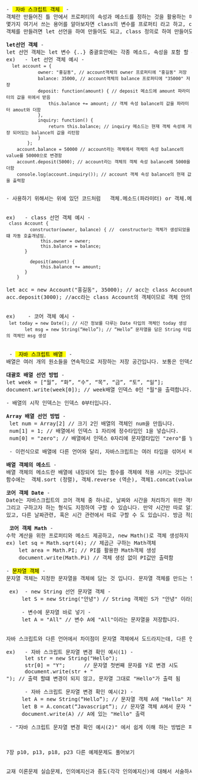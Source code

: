 <pre>- <mark> 자바 스크립트 객체 </mark> -
객체란 만들어진 틀 안에서 프로퍼티의 속성과 메소드를 정하는 것을 활용하는 매체를 말합니다. 사용 할때 마다 틀 안에서 다르게 속성, 메소드를 활용할 수 있는 장점이 있습니다. 
몇가지 여기서 쓰는 용어를 알아보자면 class의 변수를 프로퍼티 라고 하고, class 변수를 다루는 함수를 메소드라고 하고, 객체 생성 연산자를 추가 할떄 new 객체를 사용합니다.
객체를 만들려면 let 선언을 하여 만들어도 되고, class 정의로 하여 만들어도 되고, 또한 이미 구현되어 있는 코어 객체로 사용하여도 됩니다.

<b>let선언 객체</b> -
let 선언 객체는 let 변수 {..} 중괄호안에는 각종 메소드, 속성을 포함 할 수 있습니다.
ex)   - let 선언 객체 예시 -
 <code> let account = {
            owner: "홍길동", // account객체의 owner 프로퍼티에 "홍길동" 저장
            balance: 35000, // account객체의 balance 프로퍼티에 "35000" 저장
            deposit: function(amount) { // deposit 메소드에 amount 파라미터의 값을 위에서 받음
                this.balance += amount; // 객체 속성 balance의 값을 파라미터 amout와 더함
            },
            inquiry: function() {
                return this.balance; // inquiry 메소드는 현재 객체 속성에 저장 되어있는 balance의 값을 리턴함
            }
        };
    account.balance = 50000 // account라는 객체에서 객체의 속성 balance의 value를 50000으로 변경함
    account.deposit(5000); // account라는 객체의 객체 속성 balance에 5000을 더함
    console.log(account.inquiry()); // account 객체 속성 balance의 현재 값을 출력함
 </code>

- 사용하기 위해서는 위에 있던 코드처럼   객체.메소드(파라미터) or 객체.메소드() or 객체.프로퍼티 = value 로 사용할 수 있고, 사용함으로써 객체 속성을 설정하거나 메소드를 실행 시킬 수 있습니다.

 
ex)   - class 선언 객체 예시 -
<code> class Account {
         constructor(owner, balance) { //  constructor는 객체가 생성되었을 떄 자동 호출개념임.
             this.owner = owner;
             this.balance = balance;
       }
 
         deposit(amount) { 
             this.balance += amount; 
       }
    } </code>
   
let acc = new Account("홍길동", 35000); // acc는 class Account의 객체가 되고  constructor으로 인해 값을 입력 받게 됩니다. -> (owner = "홍길동", balance = 35000)
acc.deposit(3000); //acc라는 class Account의 객체이므로 객체 안의 메소드인 deposit(amout)를 사용하여 이미 입력받은 balance값에 3000을 더하였습니다.

 
ex)    - 코어 객체 예시 -
<code> let today = new Date(); // 시간 정보를 다루는 Date 타입의 객체인 today 생성
       let msg = new String(“Hello”); // “Hello” 문자열을 담은 String 타입의 객체인 msg 생성
</code>
 
 - <mark> 자바 스크립트 배열 </mark> -
배열은 여러 개의 원소들을 연속적으로 저장하는 저장 공간입니다. 보통은 인덱스 0번 부터 순서대로 채워지는데, 원치 않는다면 인덱스를 지정하여 건너 띄어서 사용자가 마음대로 지정할 수도 있습니다. 자바 스크립트에서 배열 선언 방법은 대괄호([])를 쓰거나, Array객체를 사용하여 만드는 방법이 있습니다. 자바 스크립트에서 배열의 특징은 다른 언어와 다르게 여러타입 값을 섞어서 저장 할 수 있다는 점입니다. 그리고 배열은 순서를 역순으로 하거나, 추가, 일부 영역 출력, 정렬 등의 기능을 구현 할 수도 있습니다.

<b>대괄호 배열 선언 방법</b> -
let week = [“월”, “화”, “수”, “목”, “금”, “토”, “일”];
document.write(week[0]); // week배열 인덱스 0인 "월"을 출력합니다.

- 배열의 시작 인덱스는 인덱스 0부터입니다.
 
<b>Array 배열 선언 방법</b> -
 let num = Array[2] // 크기 2인 배열의 객체인 num을 만듭니다.
 num[1] = 1; // 배열에서 인덱스 1 자리에 정수타입인 1을 넣습니다.  
 num[0] = "zero"; // 배열에서 인덱스 0자리에 문자열타입인 "zero"를 넣습니다. -> num["zero", 1] 

 - 이런식으로 배열에 다른 언어와 달리, 자바스크립트는 여러 타입을 섞어서 배열을 만들 수 있습니다.

<b>배열 객체의 메소드</b> -
배열 객체의 메소드란 배열에 내장되어 있는 함수를 객체에 적용 시키는 것입니다. 이를 사용하여 배치의 순서, 추가, 일부 영역 가져오기 등의 기능을 구현할 수 있습니다. 
함수에는  객체.sort (정렬), 객체.reverse (역순), 객체1.concat(value1, value2...) (배열의 추가), 객체.slice(num1, num2) (배열 일부 영역 가져오기) 등이 있습니다.    
 
<b>코어 객체 Date</b> -
Date는 자바스크립트의 코어 객체 중 하나로, 날짜와 시간을 처리하기 위한 객체입니다. new Date()를 사용해 객체를 생성하면 현재 날짜와 시간을 알 수 있습니다.
그리고 구하고자 하는 형식도 지정하여 구할 수 있습니다. 만약 시간만 따로 알고 싶으면 "객체.getHours", 달을 알고 싶다면 "객체.getMonth" 을 사용하여 따로 구할 수 
있고, 다른 날짜관련, 혹은 시간 관련에서 따로 구할 수 도 있습니다. 방금 적은건 사용할 수 있는 코드의 극히 일부입니다. 

 <b>코어 객체 Math</b> -
수학 계산을 위한 프로퍼티와 메소드 제공하고, new Math()로 객체 생성하지 않고 사용할 수 있습니다.
ex) let sq = Math.sqrt(4); // 제곱근 구하는 Math객체
    let area = Math.PI; // PI를 활용한 Math객체 생성
    document.write(Math.Pi) // 객체 생성 없이 PI값만 출력함
 
- <mark>문자열 객체</mark> -
문자열 객체는 지정한 문자열을 객체에 담는 것 입니다. 문자열 객체를 만드는 방법은 총 2가지가 있습니다. 한가지는 new String을 선언하여 그 안에 문자열을 넣는 방식이고, 아니면 바로 변수에 문자열을 넣는 방법이 있습니다.

 ex)  - new String 선언 문자열 객체 -
     let S = new String("안녕") // String 객체인 S가 "안녕" 이라는 문자열을 저장합니다"

     - 변수에 문자열 바로 넣기 -
     let A = "All" // 변수 A에 "All"이라는 문자열을 저장합니다.

 
자바 스크립트와 다른 언어에서 차이점이 문자열 객체에서 도드라지는데, 다른 언어는 문자열을 변수에 선언 하였어도, 똑같은 변수에 다른 문자열이 선언되게 되면, 후에 들어온 문자열이 해당 변수에 저장되게 됩니다. 하지만 자바 스크립트는 문자열을 객체에 저장하면 절대 바뀌지 않는 특징을 가지고 있습니다. 

ex)   - 자바 스크립트 문자열 변경 확인 예시(1) - 
      let str = new String("Hello"); 
      str[0] = "Y";      // 문자열 첫번째 문자를 Y로 변경 시도
      document.write(str + "<br>"); // 출력 할떄 변경이 되지 않고, 문자열 그대로 "Hello"가 출력 됨

      - 자바 스크립트 문자열 변경 확인 예시(2) -
     let A = new String(“Hello”); // 문자열 객체 A에 "Hello" 저장
     let B = A.concat(“Javascript”); // 문자열 객체 A에서 문자 "Javascript"를 뒤에 추가하고 객체 B에 저장
     document.write(A) // A에 있는 "Hello" 출력 

 - "자바 스크립트 문자열 변경 확인 예시(2)" 에서 쉽게 이해 하는 방법은 파이썬에서 sorted를 써서 기존에 있던 배열은 그대로 두고, 정렬된 배열만 다른 배열에 넣습니다. 이 예시랑 비슷한 원리라고 보시면 됩니다.
 

 
7장 p10, p13, p18, p23 다른 예제문제도 풀어보기


교재 이론문제 실습문제, 인의예지신과 중도(각각 인의예지신)에 대해서 서술하시오.
</pre>
